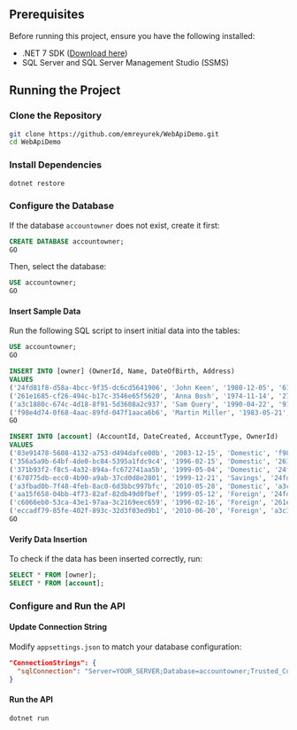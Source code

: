 ## Prerequisites

Before running this project, ensure you have the following installed:

- .NET 7 SDK ([Download here](https://dotnet.microsoft.com/en-us/download/dotnet/7.0))
- SQL Server and SQL Server Management Studio (SSMS)

## Running the Project

### Clone the Repository

```sh
git clone https://github.com/emreyurek/WebApiDemo.git
cd WebApiDemo
```

### Install Dependencies

```sh
dotnet restore
```

### Configure the Database

If the database `accountowner` does not exist, create it first:

```sql
CREATE DATABASE accountowner;
GO
```

Then, select the database:

```sql
USE accountowner;
GO
```

#### Insert Sample Data

Run the following SQL script to insert initial data into the tables:

```sql
USE accountowner;
GO

INSERT INTO [owner] (OwnerId, Name, DateOfBirth, Address)
VALUES
('24fd81f8-d58a-4bcc-9f35-dc6cd5641906', 'John Keen', '1980-12-05', '61 Wellfield Road'),
('261e1685-cf26-494c-b17c-3546e65f5620', 'Anna Bosh', '1974-11-14', '27 Colored Row'),
('a3c1880c-674c-4d18-8f91-5d3608a2c937', 'Sam Query', '1990-04-22', '91 Western Roads'),
('f98e4d74-0f68-4aac-89fd-047f1aaca6b6', 'Martin Miller', '1983-05-21', '3 Edgar Buildings');
GO

INSERT INTO [account] (AccountId, DateCreated, AccountType, OwnerId)
VALUES
('03e91478-5608-4132-a753-d494dafce00b', '2003-12-15', 'Domestic', 'f98e4d74-0f68-4aac-89fd-047f1aaca6b6'),
('356a5a9b-64bf-4de0-bc84-5395a1fdc9c4', '1996-02-15', 'Domestic', '261e1685-cf26-494c-b17c-3546e65f5620'),
('371b93f2-f8c5-4a32-894a-fc672741aa5b', '1999-05-04', 'Domestic', '24fd81f8-d58a-4bcc-9f35-dc6cd5641906'),
('670775db-ecc0-4b90-a9ab-37cd0d8e2801', '1999-12-21', 'Savings', '24fd81f8-d58a-4bcc-9f35-dc6cd5641906'),
('a3fbad0b-7f48-4feb-8ac0-6d3bbc997bfc', '2010-05-28', 'Domestic', 'a3c1880c-674c-4d18-8f91-5d3608a2c937'),
('aa15f658-04bb-4f73-82af-82db49d0fbef', '1999-05-12', 'Foreign', '24fd81f8-d58a-4bcc-9f35-dc6cd5641906'),
('c6066eb0-53ca-43e1-97aa-3c2169eec659', '1996-02-16', 'Foreign', '261e1685-cf26-494c-b17c-3546e65f5620'),
('eccadf79-85fe-402f-893c-32d3f03ed9b1', '2010-06-20', 'Foreign', 'a3c1880c-674c-4d18-8f91-5d3608a2c937');
GO
```

#### Verify Data Insertion

To check if the data has been inserted correctly, run:

```sql
SELECT * FROM [owner];
SELECT * FROM [account];
```

### Configure and Run the API

#### Update Connection String

Modify `appsettings.json` to match your database configuration:

```json
"ConnectionStrings": {
  "sqlConnection": "Server=YOUR_SERVER;Database=accountowner;Trusted_Connection=True;"
}
```

#### Run the API

```sh
dotnet run
```

